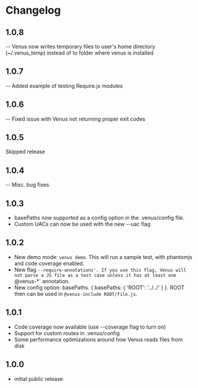 # Changelog

## 1.0.8

-- Venus now writes temporary files to user's home directory (~/.venus_temp) instead of to folder where venus is installed

## 1.0.7

-- Added example of testing Require.js modules

## 1.0.6

-- Fixed issue with Venus not returning proper exit codes

## 1.0.5

Skipped release

## 1.0.4

-- Misc. bug fixes

## 1.0.3

- basePaths now supported as a config option in the .venus/config file.
- Custom UACs can now be used with the new --uac flag

## 1.0.2

- New demo mode: `venus demo`. This will run a sample test, with phantomjs and code coverage enabled.
- New flag `--require-annotations'. If you use this flag, Venus will not parse a JS file as a test case unless it has at least one `@venus-*` annotation.
- New config option: basePaths. { basePaths: { 'ROOT': '../../' } }. ROOT then can be used in `@venus-include ROOT/file.js`.

## 1.0.1

- Code coverage now available (use --coverage flag to turn on)
- Support for custom routes in .venus/config
- Some performance optimizations around how Venus reads files from disk

## 1.0.0

- initial public release
